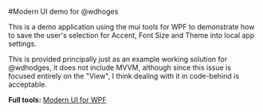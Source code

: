 #Modern UI demo for @wdhoges

This is a demo application using the mui tools for WPF to demonstrate how to save the user's selection for Accent, Font Size and Theme into local app settings.

This is provided principally just as an example working solution for @wdhodges, it does not include MVVM, although since this issue is focused entirely on the "View", I think dealing with it in code-behind is acceptable.

**Full tools:**
[Modern UI for WPF](https://github.com/firstfloorsoftware/mui)